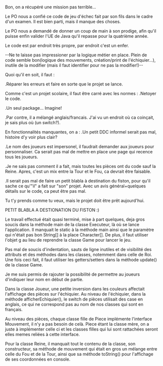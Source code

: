 Bon, on a récupéré une mission pas terrible...

Le PO nous a confié ce code de jeu d'échec fait par son fils dans le cadre d'un examen.
Il est bien parti, mais il manque des choses.

Le PO nous a demandé de donner un coup de main à son prodige, afin qu'il puisse enfin valider l'UE de Java qu'il repasse pour la quatrième année.

Le code est par endroit très propre, par endroit c'est un enfer.

--Ne te laisse pas impressioner par la logique métier en place. Plein de code semble bon(logique des mouvements, création/print de l'échiquier...), inutile de la modifier (mais il faut identifier pour ne pas la modifier!)--

Quoi qu'il en soit, il faut :

.Réparer les erreurs et faire en sorte que le projet se lance.

Comme c'est un projet scolaire, il faut être carré avec les normes :
.Netoyer le code.

.Un seul package... Imagine!

.Par contre, il a mélangé anglais/francais. J'ai vu un endroit où ca coinçait, je sais plus où (un switch?).

En fonctionnalités manquantes, on a :
.Un petit DDC informel serait pas mal, histoire d'y voir plus clair?

.Le nom des joueurs est impersonel, il faudrait demander aux joueurs pour personnaliser. Ca serait pas mal de mettre en place une page qui recence tous les joueurs.

.Je ne sais pas comment il a fait, mais toutes les pièces ont du code sauf la Reine. Apres, c'est un mix entre la Tour et le Fou, ca devrait être faisable.

.Il serait pas mal de faire un petit blabla à destination du fiston, pour qu'il sache ce qu'"il" a fait sur "son" projet. Avec un avis général+quelques détails sur le code, ca peut être pas mal.

Tu t'y prends comme tu veux, mais le projet doit être prêt aujourd'hui.

PETIT BLABLA A DESTIONATION DU FISTON :)

Le travail effectué était quasi terminé, mise à part quelques, deja gros soucis dans la méthode main de la classe Executeur, là où se lance l'application. Il manquait le static à la méthode main ainsi que le paramètre qui n'était pas bon String[] à la place Character[]. De plus, il faut utiliser l'objet g au lieu de reprendre la classe Game pour lancer le jeu.

Pas mal de soucis d'indentation, sauts de ligne inutiles et de visibilité des attributs et des méthodes dans les classes, notemment dans celle de Roi. Une fois ceci fait, il faut utiliser les getters/setters dans la méthode update() de la classe Game.

Je me suis permis de rajouter la possibilité de permettre au joueurs d'indiquer leur nom en début de partie.

Dans la classe Joueur, une petite inversion dans les couleurs affectait l'affichage des pièces sur l'échiquier. Au niveau de l'échiquier, dans la méthode afficherEchiquier(), le switch de pièces utilisait des case en anglais, ce qui ne correspond pas au nom de nos classes qui sont en français.

Au niveau des pièces, chaque classe fille de Piece implémente l'interface Mouvement, il n'y a pas besoin de celà. Piece étant la classe mère, on a juste à implémenter celle ci et les classes filles qui lui sont rattachées seront elles memes reliées à cette interface.

Pour la classe Reine, il manquait tout le contenu de la classe, son constructeur, sa méthode de mouvement qui était en gros un mélange entre celle du Fou et de la Tour, ainsi que sa méthode toString() pour l'affichage de ses coordonnées en console.
